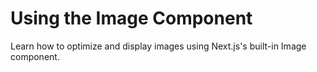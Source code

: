 # Using the Image Component

Learn how to optimize and display images using Next.js's built-in Image component.
